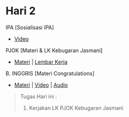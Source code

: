 # Hari 2
IPA [Sosialisasi IPA]
* [Video](https://www.youtube.com/watch?reload=9&v=oWEgc-AE0pw&feature=youtu.be )

PJOK [Materi & LK Kebugaran Jasmani]
* [Materi](https://github.com/Abdullahsams/School-Recap/tree/master/Minggu%201/Hari%202/PPT%20KEBUGARAN%20JASMANI%20ke%201.pptx) | [Lembar Kerja](https://github.com/Abdullahsams/School-Recap/tree/master/Minggu%201/Hari%202/LK%20KEBUGARAN%201%20kls%209.docx)

B. INGGRIS [Materi Congratulations]   
* [Materi](https://github.com/Abdullahsams/School-Recap/tree/master/Minggu%201/Hari%202/MATERI%201%20CONGRATS.docx) | [Video](https://youtu.be/dA1JsUEAH7Y) | [Audio](https://github.com/Abdullahsams/School-Recap/tree/master/Minggu%201/Hari%202/listening%20text%201.m4a)

> Tugas Hari ini :
> 1. Kerjakan LK PJOK Kebugaran Jasmani